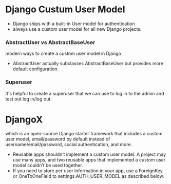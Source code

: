 # Django Custum User Model
- Django ships with a built-in User model for authentication
-  always use a custom user model for all new Django projects.

### AbstractUser vs AbstractBaseUser
modern ways to create a custom user model in Django
- AbstractUser actually subclasses AbstractBaseUser but provides more default configuration.
### Superuser
It's helpful to create a superuser that we can use to log in to the admin and test out log in/log out.

# DjangoX
which is an open-source Django starter framework that includes a custom user model, email/password by default instead of username/email/password, social authentication, and more.

- Reusable apps shouldn’t implement a custom user model. A project may use many apps, and two reusable apps that implemented a custom user model couldn’t be used together.
- If you need to store per user information in your app, use a ForeignKey or OneToOneField to settings.AUTH_USER_MODEL as described below.

